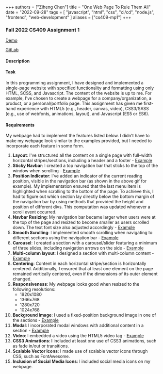 +++
authors = ["Ziheng Chen"]
title = "One Web Page To Rule Them All"
date = "2022-09-28"
tags = [
    "javascript", "html", "css", "ci/cd", "node.js", "frontend", "web-development"
]
aliases = ["cs409-mp1"]
+++

### Fall 2022 CS409 Assignment 1

[Demo](https://jackzihengchen.gitlab.io/cs409-mp1/)

[GitLab](https://gitlab.com/JackZihengChen/cs409-mp1)

#### Description
#### Task

In this programming assignment, I have designed and implemented a single-page website with specified functionality and formatting using only HTML, SCSS, and Javascript. The content of the website is up to me. For example, I've chosen to create a webpage for a company/organization, a product, or a personal/portfolio page. This assignment has given me first-hand experience with HTML5 (e.g., header, canvas, video), CSS3/SASS (e.g., use of webfonts, animations, layout), and Javascript (ES5 or ES6).

#### Requirements

My webpage had to implement the features listed below. I didn't have to make my webpage look similar to the examples provided, but I needed to incorporate each feature in some form.

1. **Layout**: I've structured all the content on a single page with full-width horizontal stripes/sections, including a header and a footer - [Example](https://uiuc-web-programming.gitlab.io/sp20/images/mp1/2.png)
2. **Sticky Navbar**: I created a top navigation bar that sticks to the top of the window when scrolling - [Example](https://uiuc-web-programming.gitlab.io/sp20/images/mp1/3.gif)
3. **Position Indicator**: I've added an indicator of the current reading position, visible in the navigation bar (as shown in the above gif for example). My implementation ensured that the last menu item is highlighted when scrolling to the bottom of the page. To achieve this, I had to figure out which section lay directly below the bottom margin of the navigation bar by using methods that provided the height and position of different divs. This computation was updated whenever a scroll event occurred.
4. **Navbar Resizing**: My navigation bar became larger when users were at the top of the page and resized to become smaller as users scrolled down. The text font size also adjusted accordingly - [Example](https://uiuc-web-programming.gitlab.io/sp20/images/mp1/4.gif)
5. **Smooth Scrolling**: I implemented smooth scrolling when navigating to different sections using the navigation bar - [Example](https://uiuc-web-programming.gitlab.io/sp20/images/mp1/5.gif)
6. **Carousel**: I created a section with a carousel/slider featuring a minimum of three slides, including navigation arrows on the side - [Example](https://uiuc-web-programming.gitlab.io/sp20/images/mp1/6.gif)
7. **Multi-column layout**: I designed a section with multi-column content - [Example](https://uiuc-web-programming.gitlab.io/sp20/images/mp1/8.png)
8. **Centering**: Content in each horizontal stripe/section is horizontally centered. Additionally, I ensured that at least one element on the page remained vertically centered, even if the dimensions of its outer element changed.
9. **Responsiveness**: My webpage looks good when resized to the following resolutions:
   - 1920x1080
   - 1366x768
   - 1280x720
   - 1024x768
10. **Background Image**: I used a fixed-position background image in one of the sections - [Example](https://uiuc-web-programming.gitlab.io/sp20/images/mp1/9.gif)
11. **Modal**: I incorporated modal windows with additional content in a section - [Example](https://uiuc-web-programming.gitlab.io/sp20/images/mp1/10.gif)
12. **Video**: I embedded a video using the HTML5 video tag - [Example](https://uiuc-web-programming.gitlab.io/sp20/images/mp1/11_2.gif)
13. **CSS3 Animations**: I included at least one use of CSS3 animations, such as fade in/out or transitions.
14. **Scalable Vector Icons**: I made use of scalable vector icons through CSS, such as FontAwesome.
15. **Inclusion of Social Media Icons**: I included social media icons on my webpage.